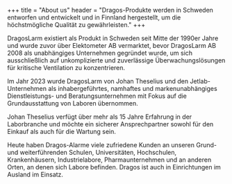 +++
title = "About us"
header = "Dragos-Produkte werden in Schweden entworfen und entwickelt und in Finnland hergestellt, um die höchstmögliche Qualität zu gewährleisten."
+++

DragosLarm existiert als Produkt in Schweden seit Mitte der 1990er Jahre und wurde zuvor über Elektometer AB vermarktet, bevor DragosLarm AB 2008 als unabhängiges Unternehmen gegründet wurde, um sich ausschließlich auf unkomplizierte und zuverlässige Überwachungslösungen für kritische Ventilation zu konzentrieren.

Im Jahr 2023 wurde DragosLarm von Johan Theselius und den Jetlab-Unternehmen als inhabergeführtes, namhaftes und markenunabhängiges Dienstleistungs- und Beratungsunternehmen mit Fokus auf die Grundausstattung von Laboren übernommen.

<!--more-->

Johan Theselius verfügt über mehr als 15 Jahre Erfahrung in der Laborbranche und möchte ein sicherer Ansprechpartner sowohl für den Einkauf als auch für die Wartung sein.

Heute haben Dragos-Alarme viele zufriedene Kunden an unseren Grund- und weiterführenden Schulen, Universitäten, Hochschulen, Krankenhäusern, Industrielabore, Pharmaunternehmen und an anderen Orten, an denen sich Labore befinden. Dragos ist auch in Einrichtungen im Ausland im Einsatz.
